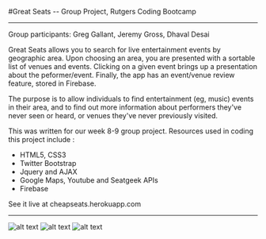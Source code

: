 #Great Seats -- Group Project, Rutgers Coding Bootcamp 
***

Group participants:  Greg Gallant, Jeremy Gross, Dhaval Desai

Great Seats allows you to search for live entertainment events by geographic area.  Upon choosing an area, you are presented with a sortable list of venues and events.  Clicking on a given event brings up a presentation about the peformer/event.  Finally, the app has an event/venue review feature, stored in Firebase. 

The purpose is to allow individuals to find entertainment (eg, music) events in their area, and to find out more information about performers they've never seen or heard, or venues they've never previously visited.  

This was written for our week 8-9 group project.  Resources used in coding this project include :

- HTML5, CSS3
- Twitter Bootstrap
- Jquery and AJAX
- Google Maps, Youtube and Seatgeek APIs
- Firebase

See it live at cheapseats.herokuapp.com

***

![alt text](./screenshot1.png "screenshot of app") ![alt text](./screenshot2.png "another screenshot") ![alt text](./screenshot3.png "another screenshot of app")


